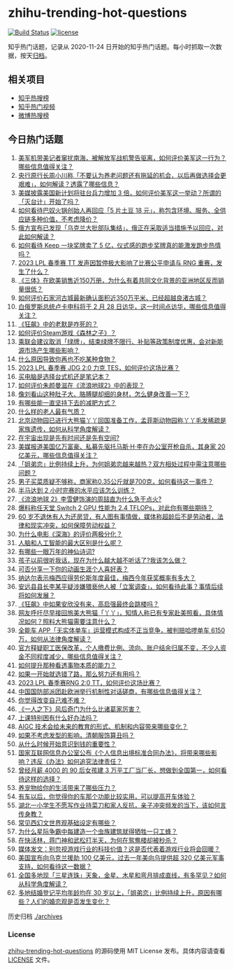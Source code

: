 # zhihu-trending-hot-questions

[![Build Status](https://github.com/justjavac/zhihu-trending-hot-questions/workflows/ci/badge.svg?branch=master)](https://github.com/justjavac/zhihu-trending-hot-questions/actions)
[![license](https://img.shields.io/github/license/justjavac/zhihu-trending-hot-questions)](https://github.com/justjavac/zhihu-trending-hot-questions/blob/master/LICENSE)

知乎热门话题，记录从 2020-11-24
日开始的知乎热门话题。每小时抓取一次数据，按天[归档](./archives)。

## 相关项目

- [知乎热搜榜](https://github.com/justjavac/zhihu-trending-top-search)
- [知乎热门视频](https://github.com/justjavac/zhihu-trending-hot-video)
- [微博热搜榜](https://github.com/justjavac/weibo-trending-hot-search)

## 今日热门话题

<!-- BEGIN -->
<!-- 最后更新时间 Sun Feb 26 2023 07:20:15 GMT+0800 (China Standard Time) -->

1. [美军机带美记者窜扰南海，被解放军战机警告驱离，如何评价美军这一行为？哪些信息值得关注？](https://www.zhihu.com/question/586189050)
1. [央行原行长周小川称「不要认为养老问题还有拖延的机会，以后再做选择会更艰难」，如何解读？透露了哪些信息？](https://www.zhihu.com/question/586259184)
1. [美媒披露美国新计划将驻台兵力增加 3 倍，如何评价美军这一举动？所谓的「灭台计」开始了吗？](https://www.zhihu.com/question/586159714)
1. [如何看待巴奴火锅创始人再回应「5 片土豆 18 元」，称包含环境、服务、全供应链多种价值，不考虑降价？](https://www.zhihu.com/question/586192835)
1. [俄方宣布已发现「乌克兰大批部队集结」，俄正在采取适当措施予以回应，对此如何解读？](https://www.zhihu.com/question/586151796)
1. [如何看待 Keep 一块奖牌卖了 5 亿，仪式感的跑步奖牌真的能激发跑步热情吗？](https://www.zhihu.com/question/585520133)
1. [2023 LPL 春季赛 TT 发声因暂停极大影响了比赛公平申请与 RNG 重赛，发生了什么？](https://www.zhihu.com/question/586227748)
1. [《三体》在欧美销售近150万册，为什么有着共同文化背景的亚洲地区反而销量很低？](https://www.zhihu.com/question/328657486)
1. [如何评价石家河古城最新确认面积近350万平米、已经超越良渚古城？](https://www.zhihu.com/question/585121657)
1. [白俄罗斯总统卢卡申科将于 2 月 28 日访华，这一时间点访华，哪些信息值得关注？](https://www.zhihu.com/question/586181546)
1. [《狂飙》中的老默是咋死的？](https://www.zhihu.com/question/580531991)
1. [如何评价Steam游戏《森林之子》？](https://www.zhihu.com/question/585940938)
1. [乘联会建议取消「绿牌」，结束绿牌不限行、补贴等政策制度优惠，会对新能源市场产生哪些影响？](https://www.zhihu.com/question/585749680)
1. [什么原因导致你再也不吃某种食物？](https://www.zhihu.com/question/581384151)
1. [2023 LPL 春季赛 JDG 2:0 力克 TES，如何评价这场比赛？](https://www.zhihu.com/question/586216567)
1. [买电脑是选择台式机还是笔记本？](https://www.zhihu.com/question/577848215)
1. [如何评价朱颜曼滋在《流浪地球2》中的表现？](https://www.zhihu.com/question/584373900)
1. [像刘看山这种肚子大、胳膊腿却细的身材，怎么健身改善一下？](https://www.zhihu.com/question/585580697)
1. [有哪些能一直坚持下去的减肥方式？](https://www.zhihu.com/question/584865061)
1. [什么样的老人最有气质？](https://www.zhihu.com/question/60833299)
1. [北京动物园已进行大熊猫丫丫回国准备工作，孟菲斯动物园称丫丫毛发稀疏是家族遗传，如何从科学角度解读？](https://www.zhihu.com/question/586165011)
1. [在宇宙出现是先有时间还是先有空间?](https://www.zhihu.com/question/576157695)
1. [美媒报道美国亿万富豪、私募先驱托马斯·H·李在办公室开枪自杀，其身家 20 亿美元，哪些信息值得关注？](https://www.zhihu.com/question/585981455)
1. [「姐弟恋」比例持续上升，为何姐弟恋越来越热？双方相处过程中需注意哪些问题？](https://www.zhihu.com/question/586153635)
1. [男子买菜质疑不够称，商家称0.35公斤就是700克，如何看待这一事件？](https://www.zhihu.com/question/585685816)
1. [半马达到 2 小时完赛的水平应该怎么训练？](https://www.zhihu.com/question/584508995)
1. [《流浪地球 2》李雪健饰演的周喆直为什么急于点火?](https://www.zhihu.com/question/580071388)
1. [爆料称任天堂 Switch 2 GPU 性能为 2.4 TFLOPs，对此你有哪些期待？](https://www.zhihu.com/question/585786925)
1. [60 岁不退休有人为还房贷，有人图有事情做，媒体称超龄后不是劳动者，法律和现实冲突，如何保障劳动权益？](https://www.zhihu.com/question/586153159)
1. [为什么电影《深海》的评价两极分化？](https://www.zhihu.com/question/580085646)
1. [人脑和人工智能的最大区别是什么呢？](https://www.zhihu.com/question/425890857)
1. [有哪些一眼万年的神仙诗词?](https://www.zhihu.com/question/585947337)
1. [孩子以前很听我话，现在为什么越大越不听话了?我该怎么做？](https://www.zhihu.com/question/584961190)
1. [可否分享一下你的动画生涯个人喜好表？](https://www.zhihu.com/question/583094604)
1. [纳达尔表示梅西应得劳伦斯年度最佳，梅西今年获奖概率有多大？](https://www.zhihu.com/question/585313293)
1. [安远县县长李某平疑涉嫌猥亵他人被「立案调查」，如何看待此事？事情后续将如何发展？](https://www.zhihu.com/question/586030474)
1. [《狂飙》中如果安欣没有来，高启强最终会跳楼吗？](https://www.zhihu.com/question/581834075)
1. [网友呼吁尽早接回旅美大熊猫「丫丫」，知情人称已有专家赴美照看，具体情况如何？照料大熊猫需要注意什么？](https://www.zhihu.com/question/585513928)
1. [全能车 APP「无实体单车」运营模式构成不正当竞争，被判赔哈啰单车 6150 万，如何从法律角度解读？](https://www.zhihu.com/question/585767763)
1. [官方释疑职工医保改革，个人缴费比例、流向、账户结余归属不变，不少人资金不同程度减少，哪些信息值得关注？](https://www.zhihu.com/question/586174933)
1. [如何提升那种看透事物本质的能力？](https://www.zhihu.com/question/585346090)
1. [如果一开始就选错了路，那么努力还有用吗？](https://www.zhihu.com/question/584629940)
1. [2023 LPL 春季赛RNG 2:0 TT，如何评价这场比赛？](https://www.zhihu.com/question/586177271)
1. [中国国防部派团赴欧洲举行机制性对话磋商，有哪些信息值得关注？](https://www.zhihu.com/question/586150564)
1. [你觉得改变自己难不难？](https://www.zhihu.com/question/583069688)
1. [《一人之下》风后奇门为什么比诸葛家厉害？](https://www.zhihu.com/question/585703352)
1. [上课特别困有什么好办法吗？](https://www.zhihu.com/question/584842551)
1. [AIGC 技术会给未来的教育的形式、机制和内容带来哪些变化？](https://www.zhihu.com/question/586058887)
1. [如果不考虑发型的影响，清朝服饰算丑吗？](https://www.zhihu.com/question/579757506)
1. [从什么时候开始意识到钱的重要性？](https://www.zhihu.com/question/586082458)
1. [国家互联网信息办公室公布《个人信息出境标准合同办法》，将带来哪些影响？违反《办法》如何追究法律责任？](https://www.zhihu.com/question/585982464)
1. [曾经月薪 4000 的 90 后女孩建 3 万平工厂当厂长，想做到全国第一，如何看待这样的选择？](https://www.zhihu.com/question/585774663)
1. [养宠物给你的生活带来了哪些压力？](https://www.zhihu.com/question/579349787)
1. [有车以后，你觉得你的车那个功能比较实用，可以提高开车体验？](https://www.zhihu.com/question/580063417)
1. [湖北一小学生不愿写作业持菜刀和家人反抗，亲子冲突频发的当下，该如何言传身教？](https://www.zhihu.com/question/585349962)
1. [常见西幻文世界观基础设定有哪些？](https://www.zhihu.com/question/39715057)
1. [为什么星际争霸中每建造一个虫族建筑就得牺牲一只工蜂？](https://www.zhihu.com/question/585920661)
1. [在快活林，蒋门神和武松打半天，为何在鸳鸯楼却被秒杀？](https://www.zhihu.com/question/585511777)
1. [媒体发文：别忽视游戏行业的科技价值？这是否代表着游戏行业将会回暖？](https://www.zhihu.com/question/584997391)
1. [美国宣布向乌克兰援助 100 亿美元，过去一年美向乌提供超 320 亿美元军事支持，如何看待这一数据？](https://www.zhihu.com/question/586151116)
1. [全国多地现「三星连珠」天象，金星、木星和弯月排成直线，有多罕见？如何从科学角度解读？](https://www.zhihu.com/question/586142401)
1. [多地结婚登记平均年龄均在 30 岁以上，「姐弟恋」比例持续上升，原因有哪些？人们的婚恋观是否发生变化？](https://www.zhihu.com/question/586153339)

<!-- END -->

历史归档 [./archives](./archives)

### License

[zhihu-trending-hot-questions](https://github.com/justjavac/zhihu-trending-hot-questions)
的源码使用 MIT License 发布。具体内容请查看 [LICENSE](./LICENSE) 文件。
